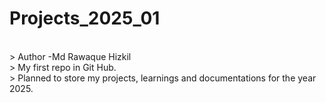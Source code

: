 # Projects_2025_01
 <br>> Author -Md Rawaque Hizkil
 <br>> My first repo in Git Hub.<br>> Planned to store my projects, learnings and documentations for the year 2025.
